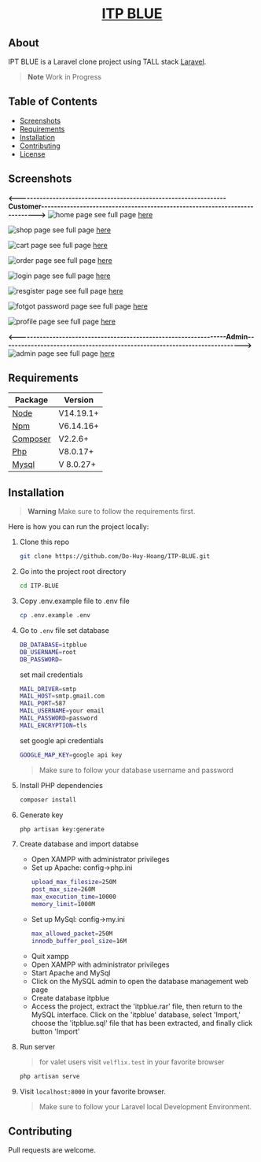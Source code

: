 <a href="https://github.com/Do-Huy-Hoang/ITP-BLUE.git"> <h1 align="center">ITP BLUE</h1></a>
</p>

## About

IPT BLUE is a Laravel clone project using TALL stack  [Laravel](https://laravel.com/).

> **Note**
> Work in Progress

## Table of Contents

* [Screenshots](#screenshots)
* [Requirements](#requirements)
* [Installation](#installation)
* [Contributing](#contributing)
* [License](#license)

<a name="screenshots"></a>
## Screenshots
**<-----------------------------------------------------------------Customer--------------------------------------------------------------------------->**
![home page](https://github.com/Do-Huy-Hoang/ITP-BLUE/blob/main/public/img/git/home.png)
see full page [here](https://github.com/Do-Huy-Hoang/ITP-BLUE/issues/1#issue-2229793631)

![shop page](https://github.com/Do-Huy-Hoang/ITP-BLUE/blob/main/public/img/git/shop.png)
see full page [here](https://github.com/Do-Huy-Hoang/ITP-BLUE/issues/2#issue-2229793768)

![cart page](https://github.com/Do-Huy-Hoang/ITP-BLUE/blob/main/public/img/git/cart.png)
see full page [here](https://github.com/Do-Huy-Hoang/ITP-BLUE/issues/3#issue-2229794000)

![order page](https://github.com/Do-Huy-Hoang/ITP-BLUE/blob/main/public/img/git/order.png)
see full page [here](https://github.com/Do-Huy-Hoang/ITP-BLUE/issues/4#issue-2229794094)

![login page](https://github.com/Do-Huy-Hoang/ITP-BLUE/blob/main/public/img/git/login.png)
see full page [here](https://github.com/Do-Huy-Hoang/ITP-BLUE/issues/6#issue-2229794300)

![resgister page](https://github.com/Do-Huy-Hoang/ITP-BLUE/blob/main/public/img/git/register.png)
see full page [here](https://github.com/Do-Huy-Hoang/ITP-BLUE/issues/7#issue-2229794400)

![fotgot password page](https://github.com/Do-Huy-Hoang/ITP-BLUE/blob/main/public/img/git/forgetpassword.png)
see full page [here](https://github.com/Do-Huy-Hoang/ITP-BLUE/issues/8#issue-2229794629)

![profile page](https://github.com/Do-Huy-Hoang/ITP-BLUE/blob/main/public/img/git/profile.png)
see full page [here](https://github.com/Do-Huy-Hoang/ITP-BLUE/issues/5#issue-2229794216)

**<-----------------------------------------------------------------Admin--------------------------------------------------------------------------->**
![admin page](https://github.com/Do-Huy-Hoang/ITP-BLUE/blob/main/public/img/git/adminhome.png)
see full page [here](https://github.com/Do-Huy-Hoang/ITP-BLUE/issues/9#issue-2229834740)
<a name="requirements"></a>
## Requirements

Package | Version
--- | ---
[Node](https://nodejs.org/en/) | V14.19.1+
[Npm](https://nodejs.org/en/)  | V6.14.16+ 
[Composer](https://getcomposer.org/)  | V2.2.6+
[Php](https://www.php.net/)  | V8.0.17+
[Mysql](https://www.mysql.com/)  |V 8.0.27+

<a name="installation"></a>
## Installation

> **Warning**
> Make sure to follow the requirements first.

Here is how you can run the project locally:
1. Clone this repo
    ```sh
    git clone https://github.com/Do-Huy-Hoang/ITP-BLUE.git
    ```

2. Go into the project root directory
    ```sh
    cd ITP-BLUE
    ```

3. Copy .env.example file to .env file
    ```sh
    cp .env.example .env
    ```
4. Go to `.env` file 
   set database
   ```sh
   DB_DATABASE=itpblue
   DB_USERNAME=root
   DB_PASSWORD=
   ```
   set mail credentials
   ```sh
   MAIL_DRIVER=smtp
   MAIL_HOST=smtp.gmail.com
   MAIL_PORT=587
   MAIL_USERNAME=your email
   MAIL_PASSWORD=password
   MAIL_ENCRYPTION=tls
   ```
   set google api  credentials 
   ```sh
   GOOGLE_MAP_KEY=google api key
   ```
        
    > Make sure to follow your database username and password

5. Install PHP dependencies 
    ```sh
    composer install
    ```

6. Generate key 
    ```sh
    php artisan key:generate
    ```
    
7. Create database and import databse
   - Open XAMPP with administrator privileges
   - Set up Apache: config->php.ini
     ```sh
     upload_max_filesize=250M
     post_max_size=260M
     max_execution_time=10000
     memory_limit=1000M
     ```
   - Set up MySql: config->my.ini
     ```sh
     max_allowed_packet=250M
     innodb_buffer_pool_size=16M
     ```
   - Quit xampp
   - Open XAMPP with administrator privileges
   - Start Apache and MySql
   - Click on the MySQL admin to open the database management web page
   - Create database itpblue
   - Access the project, extract the 'itpblue.rar' file, then return to the MySQL interface. Click on the 'itpblue' database, select 'Import,' choose the 'itpblue.sql' file that has been extracted, and finally click button 'Import'
8. Run server 
    > for valet users visit `velflix.test` in your favorite browser
   
    ```sh
    php artisan serve
    ```  

9. Visit `localhost:8000` in your favorite browser.     

    > Make sure to follow your Laravel local Development Environment.
    

## Contributing
Pull requests are welcome.
